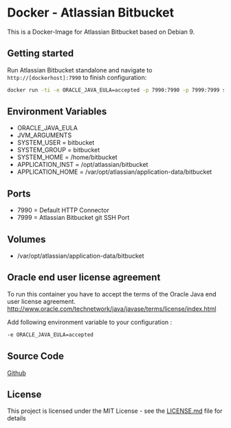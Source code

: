 # Docker - Atlassian Bitbucket

This is a Docker-Image for Atlassian Bitbucket based on Debian 9.

## Getting started
Run Atlassian Bitbucket standalone and navigate to `http://[dockerhost]:7990` to finish configuration:

```bash
docker run -ti -e ORACLE_JAVA_EULA=accepted -p 7990:7990 -p 7999:7999 streacs/atlassian-bitbucket:x.x.x
```

## Environment Variables
* ORACLE_JAVA_EULA
* JVM_ARGUMENTS
* SYSTEM_USER = bitbucket
* SYSTEM_GROUP = bitbucket
* SYSTEM_HOME = /home/bitbucket
* APPLICATION_INST = /opt/atlassian/bitbucket
* APPLICATION_HOME = /var/opt/atlassian/application-data/bitbucket

## Ports
* 7990 = Default HTTP Connector
* 7999 = Atlassian Bitbucket git SSH Port

## Volumes
* /var/opt/atlassian/application-data/bitbucket

## Oracle end user license agreement
To run this container you have to accept the terms of the Oracle Java end user license agreement.
http://www.oracle.com/technetwork/java/javase/terms/license/index.html

Add following environment variable to your configuration : 
```bash
-e ORACLE_JAVA_EULA=accepted
```

## Source Code
[Github](https://github.com/streacs/docker_atlassian_bitbucket)

## License
This project is licensed under the MIT License - see the [LICENSE.md](LICENSE.md) file for details